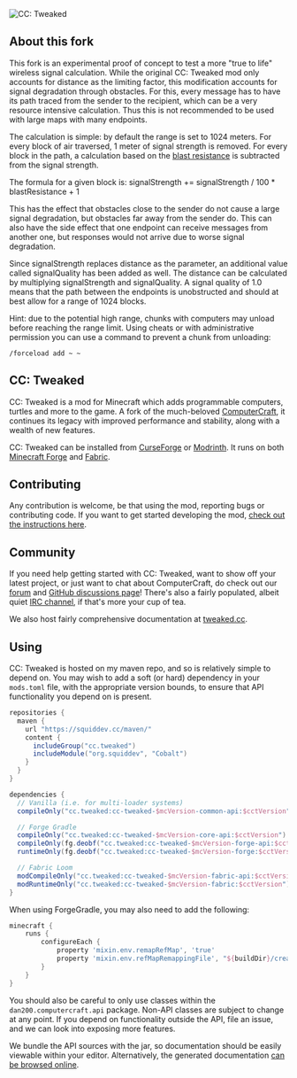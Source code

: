 <!--
SPDX-FileCopyrightText: 2017 The CC: Tweaked Developers

SPDX-License-Identifier: MPL-2.0
-->

<picture>
  <source media="(prefers-color-scheme: dark)" srcset="./doc/logo-darkmode.png">
  <source media="(prefers-color-scheme: light)" srcset="./doc/logo.png">
  <img alt="CC: Tweaked" src="./doc/logo.png">
</picture>

## About this fork
This fork is an experimental proof of concept to test a more "true to life" wireless signal calculation. While
the original CC: Tweaked mod only accounts for distance as the limiting factor, this modification accounts for
signal degradation through obstacles. For this, every message has to have its path traced from the sender to the
recipient, which can be a very resource intensive calculation. Thus this is not recommended to be used with large
maps with many endpoints.

The calculation is simple: by default the range is set to 1024 meters. For every block of air traversed, 1 meter
of signal strength is removed. For every block in the path, a calculation based on the [blast resistance](https://minecraft.wiki/w/Explosion#Blast_resistance) is subtracted
from the signal strength.

The formula for a given block is: signalStrength += signalStrength / 100 * blastResistance + 1

This has the effect that obstacles close to the sender do not cause a large signal degradation, but obstacles far away
from the sender do. This can also have the side effect that one endpoint can receive messages from another one, but
responses would not arrive due to worse signal degradation.

Since signalStrength replaces distance as the parameter, an additional value called signalQuality has been added as
well. The distance can be calculated by multiplying signalStrength and signalQuality. A signal quality of 1.0 means that
the path between the endpoints is unobstructed and should at best allow for a range of 1024 blocks.

Hint: due to the potential high range, chunks with computers may unload before reaching the range limit. Using cheats
or with administrative permission you can use a command to prevent a chunk from unloading:

```/forceload add ~ ~```

## CC: Tweaked

CC: Tweaked is a mod for Minecraft which adds programmable computers, turtles and more to the game. A fork of the
much-beloved [ComputerCraft], it continues its legacy with improved performance and stability, along with a wealth of
new features.

CC: Tweaked can be installed from [CurseForge] or [Modrinth]. It runs on both [Minecraft Forge] and [Fabric].

## Contributing
Any contribution is welcome, be that using the mod, reporting bugs or contributing code. If you want to get started
developing the mod, [check out the instructions here](CONTRIBUTING.md#developing).

## Community
If you need help getting started with CC: Tweaked, want to show off your latest project, or just want to chat about
ComputerCraft, do check out our [forum] and [GitHub discussions page][GitHub discussions]! There's also a fairly
populated, albeit quiet [IRC channel][irc], if that's more your cup of tea.

We also host fairly comprehensive documentation at [tweaked.cc](https://tweaked.cc/ "The CC: Tweaked website").

## Using
CC: Tweaked is hosted on my maven repo, and so is relatively simple to depend on. You may wish to add a soft (or hard)
dependency in your `mods.toml` file, with the appropriate version bounds, to ensure that API functionality you depend
on is present.

```groovy
repositories {
  maven {
    url "https://squiddev.cc/maven/"
    content {
      includeGroup("cc.tweaked")
      includeModule("org.squiddev", "Cobalt")
    }
  }
}

dependencies {
  // Vanilla (i.e. for multi-loader systems)
  compileOnly("cc.tweaked:cc-tweaked-$mcVersion-common-api:$cctVersion")

  // Forge Gradle
  compileOnly("cc.tweaked:cc-tweaked-$mcVersion-core-api:$cctVersion")
  compileOnly(fg.deobf("cc.tweaked:cc-tweaked-$mcVersion-forge-api:$cctVersion"))
  runtimeOnly(fg.deobf("cc.tweaked:cc-tweaked-$mcVersion-forge:$cctVersion"))

  // Fabric Loom
  modCompileOnly("cc.tweaked:cc-tweaked-$mcVersion-fabric-api:$cctVersion")
  modRuntimeOnly("cc.tweaked:cc-tweaked-$mcVersion-fabric:$cctVersion")
}
```

When using ForgeGradle, you may also need to add the following:

```groovy
minecraft {
    runs {
        configureEach {
            property 'mixin.env.remapRefMap', 'true'
            property 'mixin.env.refMapRemappingFile', "${buildDir}/createSrgToMcp/output.srg"
        }
    }
}
```

You should also be careful to only use classes within the `dan200.computercraft.api` package. Non-API classes are
subject to change at any point. If you depend on functionality outside the API, file an issue, and we can look into
exposing more features.

We bundle the API sources with the jar, so documentation should be easily viewable within your editor. Alternatively,
the generated documentation [can be browsed online](https://tweaked.cc/javadoc/).

[computercraft]: https://github.com/dan200/ComputerCraft "ComputerCraft on GitHub"
[curseforge]: https://minecraft.curseforge.com/projects/cc-tweaked "Download CC: Tweaked from CurseForge"
[modrinth]: https://modrinth.com/mod/gu7yAYhd "Download CC: Tweaked from Modrinth"
[Minecraft Forge]: https://files.minecraftforge.net/ "Download Minecraft Forge."
[Fabric]: https://fabricmc.net/use/installer/ "Download Fabric."
[forum]: https://forums.computercraft.cc/
[GitHub Discussions]: https://github.com/cc-tweaked/CC-Tweaked/discussions
[IRC]: https://webchat.esper.net/?channels=computercraft "#computercraft on EsperNet"
